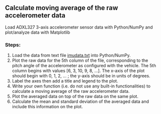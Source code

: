 ##  Calculate moving average of the raw accelerometer data

Load ADXL327 3-axis accelerometer  sensor data with Python/NumPy and plot/analyze data with Matplotlib

### Steps:
1. Load the data from text file [imudata.txt](https://github.com/kavyadevd/ENPM809T-AutonomousRobot/blob/48ee22a0d03f7cf8c07e14e9acf4f9fce1a0def4/Assignments/Assignment1/imudata.txt) into Python/NumPy.
2. Plot the raw data for the 5th column of the file, corresponding to the pitch angle of the
accelerometer as configured with the vehicle. The 5th column begins with values [6, 3, 10, 9, 8,
…]. The x-axis of the plot should begin with 0, 1, 2, … ; the y-axis should be in units of degrees.
3. Label the axes then add a title and legend to the plot.
4. Write your own function (i.e. do not use any built-in functionalities) to calculate a moving
average of the raw accelerometer data.
5. Plot the averaged data on top of the raw data on the same plot.
6. Calculate the mean and standard deviation of the averaged data and include this information
on the plot. 